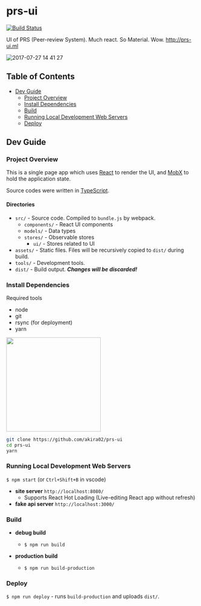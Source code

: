 prs-ui
======

[![Build Status](https://travis-ci.com/akira02/prs-ui.svg?token=Wm6zWbJKuWzhqTz1zW43&branch=master)](https://travis-ci.com/akira02/prs-ui)

UI of PRS (Peer-review System). Much react. So Material. Wow. http://prs-ui.ml

![2017-07-27 14 41 27](https://user-images.githubusercontent.com/4176802/28657522-22d2a1c4-72da-11e7-9584-2a8a12406b4d.gif)


Table of Contents
-----------------
* [Dev Guide](#dev-guide)
  * [Project Overview](#project-overview)
  * [Install Dependencies](#install-dependencies)
  * [Build](#build)
  * [Running Local Development Web Servers](#running-local-development-web-servers)
  * [Deploy](#deploy)

Dev Guide
---------

### Project Overview
This is a single page app which uses [React] to render the UI, and [MobX] to hold the application state.

Source codes were written in [TypeScript].

#### Directories
* `src/` - Source code. Compiled to `bundle.js` by webpack.
  * `components/` - React UI components
  * `models/` - Data types
  * `stores/` - Observable stores
    * `ui/` - Stores related to UI
* `assets/` - Static files. Files will be recursively copied to `dist/` during build.
* `tools/` - Development tools.
* `dist/` - Build output. ***Changes will be discarded!***


### Install Dependencies
Required tools
* node
* git
* rsync (for deployment)
* yarn

[<img src="https://yarnpkg.com/assets/feature-speed.png" width="250">](https://yarnpkg.com)

```bash
git clone https://github.com/akira02/prs-ui
cd prs-ui
yarn
```

### Running Local Development Web Servers

`$ npm start` (or `Ctrl+Shift+B` in vscode)

* **site server** `http://localhost:8080/`
  * Supports React Hot Loading (Live-editing React app without refresh)
* **fake api server** `http://localhost:3000/`

### Build
* **debug build**
  * `$ npm run build`

* **production build**
  * `$ npm run build-production`



### Deploy
`$ npm run deploy` - runs `build-production` and uploads `dist/`.

[React]: https://facebook.github.io/react/
[MobX]: https://mobx.js.org
[TypeScript]: https://www.typescriptlang.org
